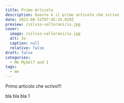 ```yaml
---
title: Primo Articolo
description: Questo è il primo articolo che scrivo
date: 2022-08-31T07:45:15.029Z
preview: /silvio-vallorani/io.jpg
cover:
  image: /silvio-vallorani/io.jpg
  alt: Io
  caption: null
  relative: false
draft: false
categories:
  - Me MySelf and I
tags:
  - me
---
```


Primo articolo che scrivo!!!

bla bla bla 1
